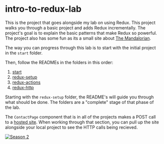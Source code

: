 # intro-to-redux-lab

This is the project that goes alongside my lab on using Redux. This project walks you through a basic project and adds Redux incrementally. The project's goal is to explain the basic patterns that make Redux so powerful. The project also has some fun as its a small site about [The Mandalorian](https://www.starwars.com/series/the-mandalorian).

The way you can progress through this lab is to start with the initial project in the `start` folder.

Then, follow the READMEs in the folders in this order:

1. [start](./start)
2. [redux-setup](./redux-setup)
3. [redux-actions](./redux-actions)
4. [redux-http](./redux-http)

Starting with the `redux-setup` folder, the README's will guide you through what should be done. The folders are a "complete" stage of that phase of the lab.

The `ContactPage` component that is in all of the projects makes a POST call to a [hosted site](https://intro-to-redux-lab.web.app/). When working through that section, you can pull up the site alongside your local project to see the HTTP calls being recieved.

[![Season 2](https://img.youtube.com/vi/eW7Twd85m2g/0.jpg)](https://www.youtube.com/watch?v=eW7Twd85m2g)
